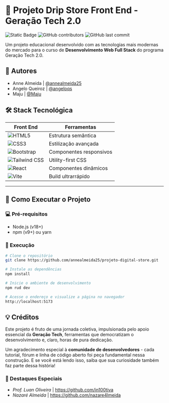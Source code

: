 # 🌟 Projeto Drip Store Front End - Geração Tech 2.0

<div align="left">

![Static Badge](https://img.shields.io/badge/Status-Concluído-darkgreen?style=for-the-badge)
![GitHub contributors](https://img.shields.io/github/contributors/annealmeida25/projeto-digital-store?style=for-the-badge)
![GitHub last commit](https://img.shields.io/github/last-commit/annealmeida25/projeto-digital-store?style=for-the-badge)

</div>

Um projeto educacional desenvolvido com as tecnologias mais modernas do mercado para o curso de **Desenvolvimento Web Full Stack** do programa Geração Tech 2.0.

## 👥 Autores
- Anne Almeida | [@annealmeida25](https://www.github.com/annealmeida25)
- Angelo Queiroz | [@angeloqs](https://www.github.com/angeloqs)
- Maju | [@Maju](https://github.com/maju555)


## 🛠️ Stack Tecnológica

| **Front End**           | **Ferramentas**          |
|-------------------------|--------------------------|
| ![HTML5](https://img.shields.io/badge/HTML5-E34F26?style=flat&logo=html5&logoColor=white) | Estrutura semântica      |
| ![CSS3](https://img.shields.io/badge/CSS3-1572B6?style=flat&logo=css3&logoColor=white) | Estilização avançada     |
| ![Bootstrap](https://img.shields.io/badge/Bootstrap-7952B3?style=flat&logo=bootstrap&logoColor=white) | Componentes responsivos  |
| ![Tailwind CSS](https://img.shields.io/badge/Tailwind_CSS-06B6D4?style=flat&logo=tailwind-css&logoColor=white) | Utility-first CSS        |
| ![React](https://img.shields.io/badge/React-61DAFB?style=flat&logo=react&logoColor=black) | Componentes dinâmicos    |
| ![Vite](https://img.shields.io/badge/Vite-B73BFE?style=flat&logo=vite&logoColor=white) | Build ultrarrápido       |

---

## 🚀 Como Executar o Projeto

### 💻 Pré-requisitos
- Node.js (v18+)
- npm (v9+) ou yarn

### 🔧 Execução
```bash
# Clone o repositório
git clone https://github.com/annealmeida25/projeto-digital-store.git

# Instale as dependências
npm install

# Inicie o ambiente de desenvolvimento
npm rud dev

# Acesse o endereço e visualize a página no navegador
http://localhost:5173
```

## 💡 Créditos

Este projeto é fruto de uma jornada coletiva, impulsionada pelo apoio essencial da **Geração Tech**, ferramentas que democratizam o desenvolvimento e, claro, horas de pura dedicação.  

Um agradecimento especial à **comunidade de desenvolvedores** - cada tutorial, fórum e linha de código aberto foi peça fundamental nessa construção. E se você está lendo isso, saiba que sua curiosidade também faz parte dessa história!  

### 👏 Destaques Especiais  
- *Prof. Luan Oliveira* |
    https://github.com/in100tiva
- *Nazaré Almeida* |
    https://github.com/nazare4lmeida
